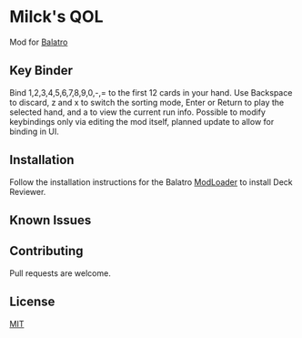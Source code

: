 # Milck's QOL
Mod for [Balatro](https://store.steampowered.com/app/2379780/Balatro/)

## Key Binder

Bind 1,2,3,4,5,6,7,8,9,0,-,= to the first 12 cards in your hand. Use Backspace to discard, z and x to switch the sorting mode, Enter or Return to play the selected hand, and a to view the current run info. Possible to modify keybindings only via editing the mod itself, planned update to allow for binding in UI.
## Installation

Follow the installation instructions for the Balatro [ModLoader](https://github.com/Steamopollys/Steamodded/tree/0.6.0) to install Deck Reviewer.

## Known Issues

## Contributing

Pull requests are welcome.
## License

[MIT](https://choosealicense.com/licenses/mit/)

